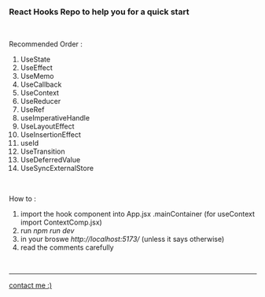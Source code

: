 <h3>React Hooks Repo to help you for a quick start</h3>
<br>
<p>Recommended Order :</p>
<ol>
<li>UseState</li>
<li>UseEffect</li>
<li>UseMemo</li>
<li>UseCallback</li>
<li>UseContext</li>
<li>UseReducer</li>
<li>UseRef</li>
<li>useImperativeHandle</li>
<li>UseLayoutEffect</li>
<li>UseInsertionEffect</li>
<li>useId</li>
<li>UseTransition</li>
<li>UseDeferredValue</li>
<li>UseSyncExternalStore</li>
</ol>
<br>
<p>How to :</p>
<ol>
<li>import the hook component into App.jsx .mainContainer (for useContext import ContextComp.jsx)</li>
<li>run <i>npm run dev</i></li>
<li>in your broswe <i>http://localhost:5173/</i> (unless it says otherwise)</li>
<li>read the comments carefully</li>
</ol>
<br>
<hr>
<a href="https://ahmed-elshennawy.vercel.app/">contact me :)</a>
